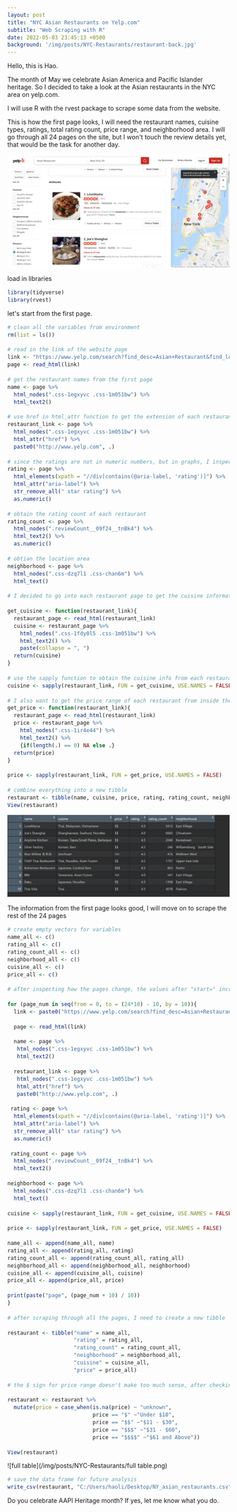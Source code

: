 ```yaml
---
layout: post
title: "NYC Asian Restaurants on Yelp.com"
subtitle: "Web Scraping with R"
date: 2022-05-03 23:45:13 +0500
background: '/img/posts/NYC-Restaurants/restaurant-back.jpg'
---
```


Hello, this is Hao.   

The month of May we celebrate Asian America and Pacific Islander heritage. So I decided to take a look at the Asian restaurants in the NYC area on yelp.com.

I will use R with the rvest package to scrape some data from the website.

This is how the first page looks, I will need the restaurant names, cuisine types, ratings, total rating count, price range, and neighborhood area. I will go through all 24 pages on the site, but I won't touch the review details yet, that would be the task for another day.

![yelp](/img/posts/NYC-Restaurants/yelp.png)

load in libraries
```r
library(tidyverse)
library(rvest)

```

let's start from the first page.


```r
# clean all the variables from environment
rm(list = ls())

# read in the link of the website page
link <- "https://www.yelp.com/search?find_desc=Asian+Restaurant&find_loc=New+York%2C+NY&start=0"
page <- read_html(link)

# get the restaurant names from the first page
name <- page %>% 
  html_nodes(".css-1egxyvc .css-1m051bw") %>% 
  html_text2()

# use href in html_attr function to get the extension of each restaurant page, then paste together to get the entire url that I can use
restaurant_link <- page %>% 
  html_nodes(".css-1egxyvc .css-1m051bw") %>% 
  html_attr("href") %>% 
  paste0("http://www.yelp.com", .)

# since the ratings are not in numeric numbers, but in graphs, I inspected the scc code and did the following
rating <- page %>% 
  html_elements(xpath = "//div[contains(@aria-label, 'rating')]") %>% 
  html_attr("aria-label") %>% 
  str_remove_all(" star rating") %>% 
  as.numeric()

# obtain the rating count of each restaurant
rating_count <- page %>% 
  html_nodes(".reviewCount__09f24__tnBk4") %>% 
  html_text2() %>% 
  as.numeric()

# obtian the location area
neighborhood <- page %>% 
  html_nodes(".css-dzq7l1 .css-chan6m") %>% 
  html_text()

# I decided to go into each restaurant page to get the cuisine information, and make this a function since I will need to do it for every restaurant

get_cuisine <- function(restaurant_link){
  restaurant_page <- read_html(restaurant_link)
  cuisine <- restaurant_page %>% 
    html_nodes(".css-1fdy0l5 .css-1m051bw") %>% 
    html_text2() %>% 
    paste(collapse = ", ")
  return(cuisine)
}

# use the sapply function to obtain the cuisine info from each restaurant page
cuisine <- sapply(restaurant_link, FUN = get_cuisine, USE.NAMES = FALSE)

# I also want to get the price range of each restaurant from inside the page
get_price <- function(restaurant_link){
  restaurant_page <- read_html(restaurant_link)
  price <- restaurant_page %>% 
    html_nodes(".css-1ir4e44") %>% 
    html_text2() %>% 
    {if(length(.) == 0) NA else .}
  return(price)
}

price <- sapply(restaurant_link, FUN = get_price, USE.NAMES = FALSE)

# combine everything into a new tibble 
restaurant <- tibble(name, cuisine, price, rating, rating_count, neighborhood)
View(restaurant)
```
![first page](/img/posts/NYC-Restaurants/first-page.png)

The information from the first page looks good, I will move on to scrape the rest of the 24 pages

```r
# create empty vectors for variables
name_all <- c()
rating_all <- c()
rating_count_all <- c()
neighborhood_all <- c()
cuisine_all <- c()
price_all <- c()

# after inspecting how the pages change, the values after "start=" increases by 10 from 0

for (page_num in seq(from = 0, to = (24*10) - 10, by = 10)){
  link <- paste0("https://www.yelp.com/search?find_desc=Asian+Restaurant&find_loc=New+York%2C+NY&start=",  page_num)
  
  page <- read_html(link)
  
  name <- page %>% 
   html_nodes(".css-1egxyvc .css-1m051bw") %>% 
   html_text2()

  restaurant_link <- page %>% 
   html_nodes(".css-1egxyvc .css-1m051bw") %>% 
   html_attr("href") %>% 
   paste0("http://www.yelp.com", .)
  
 rating <- page %>% 
  html_elements(xpath = "//div[contains(@aria-label, 'rating')]") %>% 
  html_attr("aria-label") %>% 
  str_remove_all(" star rating") %>% 
  as.numeric()

 rating_count <- page %>% 
  html_nodes(".reviewCount__09f24__tnBk4") %>% 
  html_text2() 

neighborhood <- page %>% 
  html_nodes(".css-dzq7l1 .css-chan6m") %>% 
  html_text()

cuisine <- sapply(restaurant_link, FUN = get_cuisine, USE.NAMES = FALSE)

price <- sapply(restaurant_link, FUN = get_price, USE.NAMES = FALSE)

name_all <- append(name_all, name)
rating_all <- append(rating_all, rating)
rating_count_all <- append(rating_count_all, rating_all)
neighborhood_all <- append(neighborhood_all, neighborhood)
cuisine_all <- append(cuisine_all, cuisine)
price_all <- append(price_all, price)

print(paste("page", (page_num + 10) / 10))
}

# after scraping through all the pages, I need to create a new tibble

restaurant <- tibble("name" = name_all,
                     "rating" = rating_all,
                     "rating_count" = rating_count_all,
                     "neighborhood" = neighborhood_all,
                     "cuisine" = cuisine_all,
                     "price" = price_all)

# the $ sign for price range doesn't make too much sense, after checking the guidelines on yelp.com, I will interpret it into something can be understood better

restaurant <- restaurant %>% 
  mutate(price = case_when(is.na(price) ~ "unknown",
                           price == "$" ~"Under $10",
                           price == "$$" ~"$11 - $30",
                           price == "$$$" ~"$31 - $60",
                           price == "$$$$" ~"$61 and Above"))

View(restaurant)
```

![full table](/img/posts/NYC-Restaurants/full table.png)

```r
# save the data frame for future analysis
write_csv(restaurant, "C:/Users/haoli/Desktop/NY_asian_restaurants.csv")
```

Do you celebrate AAPI Heritage month? If yes, let me know what you do.





